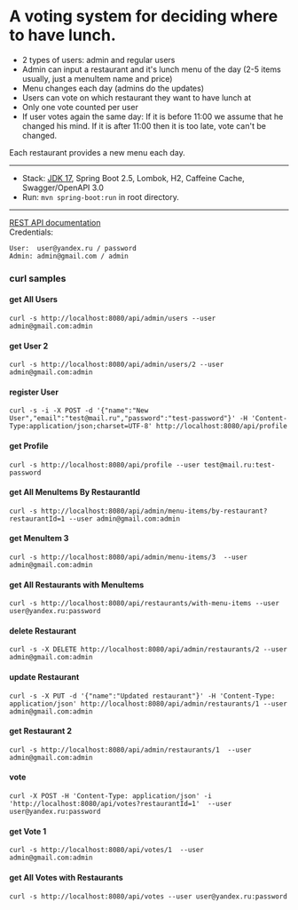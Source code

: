 A voting system for deciding where to have lunch.
===============================

- 2 types of users: admin and regular users
- Admin can input a restaurant and it's lunch menu of the day (2-5 items usually, just a menuItem name and price)
- Menu changes each day (admins do the updates)
- Users can vote on which restaurant they want to have lunch at
- Only one vote counted per user
- If user votes again the same day:
  If it is before 11:00 we assume that he changed his mind. If it is after 11:00 then it is too late, vote can't be
  changed.

Each restaurant provides a new menu each day.

-------------------------------------------------------------

- Stack: [JDK 17](http://jdk.java.net/17/), Spring Boot 2.5, Lombok, H2, Caffeine Cache, Swagger/OpenAPI 3.0
- Run: `mvn spring-boot:run` in root directory.

-----------------------------------------------------
[REST API documentation](http://localhost:8080/swagger-ui.html)  
Credentials:

```
User:  user@yandex.ru / password
Admin: admin@gmail.com / admin
```

### curl samples

#### get All Users

`curl -s http://localhost:8080/api/admin/users --user admin@gmail.com:admin`

#### get User 2

`curl -s http://localhost:8080/api/admin/users/2 --user admin@gmail.com:admin`

#### register User

`curl -s -i -X POST -d '{"name":"New User","email":"test@mail.ru","password":"test-password"}' -H 'Content-Type:application/json;charset=UTF-8' http://localhost:8080/api/profile`

#### get Profile

`curl -s http://localhost:8080/api/profile --user test@mail.ru:test-password`

#### get All MenuItems By RestaurantId

`curl -s http://localhost:8080/api/admin/menu-items/by-restaurant?restaurantId=1 --user admin@gmail.com:admin`

#### get MenuItem 3

`curl -s http://localhost:8080/api/admin/menu-items/3  --user admin@gmail.com:admin`

#### get All Restaurants with MenuItems

`curl -s http://localhost:8080/api/restaurants/with-menu-items --user user@yandex.ru:password`

#### delete Restaurant

`curl -s -X DELETE http://localhost:8080/api/admin/restaurants/2 --user admin@gmail.com:admin`

#### update Restaurant

`curl -s -X PUT -d '{"name":"Updated restaurant"}' -H 'Content-Type: application/json' http://localhost:8080/api/admin/restaurants/1 --user admin@gmail.com:admin`

#### get Restaurant 2

`curl -s http://localhost:8080/api/admin/restaurants/1  --user admin@gmail.com:admin`

#### vote

`curl -X POST -H 'Content-Type: application/json' -i 'http://localhost:8080/api/votes?restaurantId=1'  --user user@yandex.ru:password`

#### get Vote 1

`curl -s http://localhost:8080/api/votes/1  --user admin@gmail.com:admin`

#### get All Votes with Restaurants

`curl -s http://localhost:8080/api/votes --user user@yandex.ru:password`